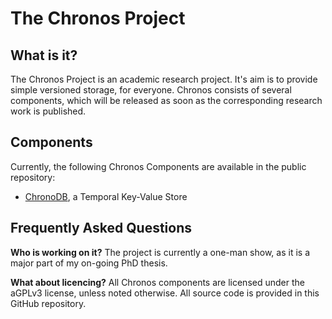 The Chronos Project
===================

What is it?
-----------
The Chronos Project is an academic research project. It's aim is to provide simple versioned storage, for everyone. Chronos consists of several components, which will be released as soon as the corresponding research work is published.

Components
----------

Currently, the following Chronos Components are available in the public repository:
 - [ChronoDB](https://github.com/MartinHaeusler/chronos/tree/master/org.chronos.chronodb), a Temporal Key-Value Store


Frequently Asked Questions
--------------------------

**Who is working on it?**
The project is currently a one-man show, as it is a major part of my on-going PhD thesis.

**What about licencing?**
All Chronos components are licensed under the aGPLv3 license, unless noted otherwise. All source code is provided in this GitHub repository.

